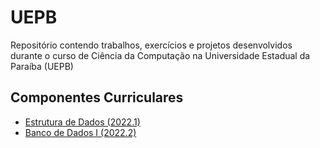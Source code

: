 <h1> UEPB </h1>
<p> Repositório contendo trabalhos, exercícios e projetos desenvolvidos durante o curso de Ciência da Computação na Universidade Estadual da Paraíba (UEPB) </h2>
<h2> Componentes Curriculares </h2>
<ul>
  <li> <a href = "https://github.com/josec-junior/UEPB/tree/main/EstruturaDeDados_2022.1"> Estrutura de Dados (2022.1) </a> </li>
  <li> <a href = "https://github.com/josec-junior/UEPB/tree/main/BancoDeDadosI_2022.2"> Banco de Dados I (2022.2) </a> </li>
</ul>
